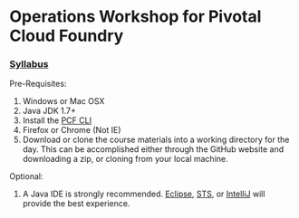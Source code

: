 # Operations Workshop for Pivotal Cloud Foundry

### **[Syllabus](syllabus.adoc)**

Pre-Requisites:

1. Windows or Mac OSX 
2. Java JDK 1.7+
3. Install the [PCF CLI](https://apps.pcf14.cloud.fe.pivotal.io/tools)
4. Firefox or Chrome (Not IE)
5. Download or clone the course materials into a working directory for the day.  This can be accomplished either through the GitHub website and downloading a zip, or cloning from your local machine.

Optional:
 
1.  A Java IDE is strongly recommended.  [Eclipse](https://eclipse.org/downloads/), [STS](https://spring.io/tools/sts/all), or [IntelliJ](https://www.jetbrains.com/idea/download/) will provide the best experience.

